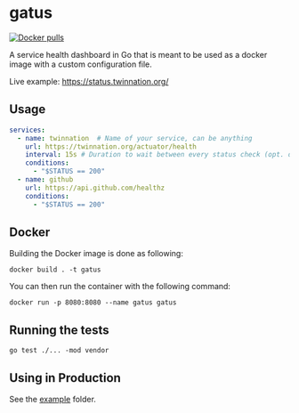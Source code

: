 # gatus

[![Docker pulls](https://img.shields.io/docker/pulls/twinproduction/gatus.svg)](https://cloud.docker.com/repository/docker/twinproduction/gatus)

A service health dashboard in Go that is meant to be used as a docker 
image with a custom configuration file.

Live example: https://status.twinnation.org/


## Usage

```yaml
services:
  - name: twinnation  # Name of your service, can be anything
    url: https://twinnation.org/actuator/health
    interval: 15s # Duration to wait between every status check (opt. default: 10s)
    conditions:
      - "$STATUS == 200"
  - name: github
    url: https://api.github.com/healthz
    conditions:
      - "$STATUS == 200"
```


## Docker

Building the Docker image is done as following:

```
docker build . -t gatus
```

You can then run the container with the following command:

```
docker run -p 8080:8080 --name gatus gatus
```


## Running the tests

```
go test ./... -mod vendor
```


## Using in Production

See the [example](example) folder.
